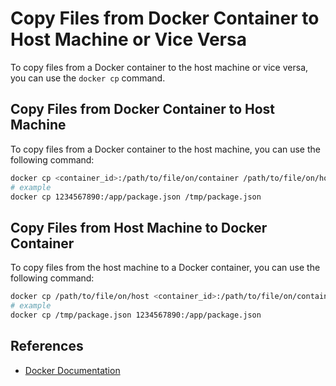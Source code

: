 # Copy Files from Docker Container to Host Machine or Vice Versa

To copy files from a Docker container to the host machine or vice versa, you can use the `docker cp` command.

## Copy Files from Docker Container to Host Machine

To copy files from a Docker container to the host machine, you can use the following command:

```bash
docker cp <container_id>:/path/to/file/on/container /path/to/file/on/host
# example
docker cp 1234567890:/app/package.json /tmp/package.json
```

## Copy Files from Host Machine to Docker Container

To copy files from the host machine to a Docker container, you can use the following command:

```bash
docker cp /path/to/file/on/host <container_id>:/path/to/file/on/container
# example
docker cp /tmp/package.json 1234567890:/app/package.json
```

## References

- [Docker Documentation](https://docs.docker.com/engine/reference/commandline/cp/)
